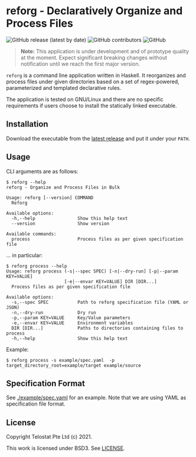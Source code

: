 # reforg - Declaratively Organize and Process Files

![GitHub release (latest by date)](https://img.shields.io/github/v/release/telostat/reforg)
![GitHub contributors](https://img.shields.io/github/contributors/telostat/reforg)
![GitHub](https://img.shields.io/github/license/telostat/reforg)

> **Note:** This application is under development and of prototype quality at
> the moment. Expect significant breaking changes without notification until we
> reach the first major version.

`reforg` is a command line application written in Haskell. It reorganizes and
process files under given directories based on a set of regex-powered,
parameterized and templated declarative rules.

The application is tested on GNU/Linux and there are no specific requirements if
users choose to install the statically linked executable.

## Installation

Download the executable from the [latest
release](https://github.com/telostat/reforg/releases) and put it under your
`PATH`.

## Usage

CLI arguments are as follows:

```
$ reforg --help
reforg - Organize and Process Files in Bulk

Usage: reforg [--version] COMMAND
  Reforg

Available options:
  -h,--help                Show this help text
  --version                Show version

Available commands:
  process                  Process files as per given specification file
```

... in particular:

```
$ reforg process --help
Usage: reforg process (-s|--spec SPEC) [-n|--dry-run] [-p|--param KEY=VALUE]
                      [-e|--envar KEY=VALUE] DIR [DIR...]
  Process files as per given specification file

Available options:
  -s,--spec SPEC           Path to reforg specification file (YAML or JSON)
  -n,--dry-run             Dry run
  -p,--param KEY=VALUE     Key/Value parameters
  -e,--envar KEY=VALUE     Environment variables
  DIR [DIR...]             Paths to directories containing files to process
  -h,--help                Show this help text
```

Example:

```
$ reforg process -s example/spec.yaml  -p target_directory_root=example/target example/source
```

## Specification Format

See [./example/spec.yaml](./example/spec.yaml) for an example. Note that we are
using YAML as specification file format.


## License

Copyright Telostat Pte Ltd (c) 2021.

This work is licensed under BSD3. See [LICENSE](./LICENSE).
